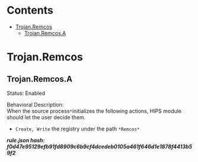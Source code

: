 



Contents
========

* [Trojan.Remcos](#trojanremcos)
	* [Trojan.Remcos.A](#trojanremcosa)

# Trojan.Remcos

## Trojan.Remcos.A
  
Status: Enabled

Behavioral Description:   
When the source process`*`initializes the following actions, HIPS module should let the user decide them.
- `Create, Write` the registry under the path `*Remcos*`
  
***rule.json hash: f0d47e95129efb91fd8909c6b9cf4dcedeb0105a461f646d1e1878f4413b59f2***